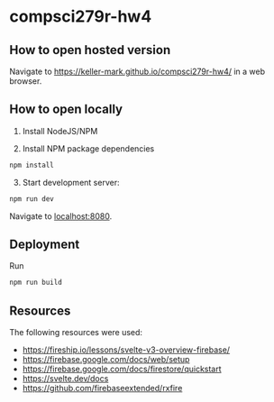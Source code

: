 # compsci279r-hw4

## How to open hosted version

Navigate to https://keller-mark.github.io/compsci279r-hw4/ in a web browser.

## How to open locally

1. Install NodeJS/NPM

2. Install NPM package dependencies

```sh
npm install
```

3. Start development server:

```bash
npm run dev
```

Navigate to [localhost:8080](http://localhost:8080).

## Deployment

Run

```bash
npm run build
```

## Resources

The following resources were used:
- https://fireship.io/lessons/svelte-v3-overview-firebase/
- https://firebase.google.com/docs/web/setup
- https://firebase.google.com/docs/firestore/quickstart
- https://svelte.dev/docs
- https://github.com/firebaseextended/rxfire

<!--
## Single-page app mode

By default, sirv will only respond to requests that match files in `public`. This is to maximise compatibility with static fileservers, allowing you to deploy your app anywhere.

If you're building a single-page app (SPA) with multiple routes, sirv needs to be able to respond to requests for *any* path. You can make it so by editing the `"start"` command in package.json:

```js
"start": "sirv public --single"
```


If you want to use `baseUrl` or `path` aliases within your `tsconfig`, you need to set up `@rollup/plugin-alias` to tell Rollup to resolve the aliases. For more info, see [this StackOverflow question](https://stackoverflow.com/questions/63427935/setup-tsconfig-path-in-svelte).


-->